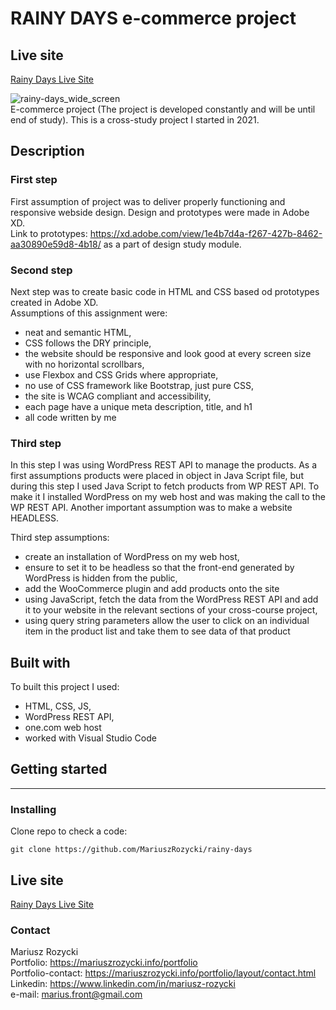 # RAINY DAYS e-commerce project
## Live site <br>
[Rainy Days Live Site](https://zealous-colden-45315d.netlify.app)

![rainy-days_wide_screen](https://user-images.githubusercontent.com/55709542/224489852-e6bfb476-777e-4cca-bd62-f9006c302c60.jpg)<br>
E-commerce project (The project is developed constantly and will be until end of study). 
This is a cross-study project I started in 2021.

## Description

### First step
First assumption of project was to deliver properly functioning and responsive webside design. Design and prototypes were made in Adobe XD.<br>
Link to prototypes: https://xd.adobe.com/view/1e4b7d4a-f267-427b-8462-aa30890e59d8-4b18/ as a part of design study module.

### Second step
Next step was to create basic code in HTML and CSS based od prototypes created in Adobe XD. <br>
Assumptions of this assignment were:
- neat and semantic HTML,
- CSS follows the DRY principle,
- the website should be responsive and look good at every screen size with no horizontal scrollbars,
- use Flexbox and CSS Grids where appropriate,
- no use of CSS framework like Bootstrap, just pure CSS,
- the site is WCAG compliant and accessibility,
- each page have a unique meta description, title, and h1
- all code written by me

### Third step
In this step I was using WordPress REST API to manage the products. As a first assumptions products were placed in object in Java Script file, but during this step I used Java Script to fetch products from WP REST API. To make it I installed WordPress on my web host and was making the call to the WP REST API. Another important assumption was to make a website HEADLESS.<br>

Third step assumptions:
- create an installation of WordPress on my web host,
- ensure to set it to be headless so that the front-end generated by WordPress is hidden from the public,
- add the WooCommerce plugin and add products onto the site
- using JavaScript, fetch the data from the WordPress REST API and add it to your website in the relevant sections of your cross-course project,
- using query string parameters allow the user to click on an individual item in the product list and take them to see data of that product 

## Built with
To built this project I used:
- HTML, CSS, JS,
- WordPress REST API,
- one.com web host
- worked with Visual Studio Code

## Getting started
---
### Installing
Clone repo to check a code:<br>
```
git clone https://github.com/MariuszRozycki/rainy-days
```

## Live site <br>
[Rainy Days Live Site](https://zealous-colden-45315d.netlify.app)


### Contact
Mariusz Rozycki <br>
Portfolio: https://mariuszrozycki.info/portfolio <br>
Portfolio-contact: https://mariuszrozycki.info/portfolio/layout/contact.html <br>
Linkedin: https://www.linkedin.com/in/mariusz-rozycki <br>
e-mail: <marius.front@gmail.com>
